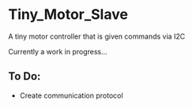 # Tiny_Motor_Slave
A tiny motor controller that is given commands via I2C 

Currently a work in progress...

## To Do:
* Create communication protocol
